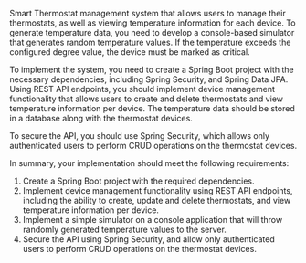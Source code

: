 Smart Thermostat management system that allows users to manage their thermostats, as well as viewing temperature information for each device. To generate temperature data, you need to develop a console-based simulator that generates random temperature values. If the temperature exceeds the configured degree value, the device must be marked as critical.

To implement the system, you need to create a Spring Boot project with the necessary dependencies, including Spring Security, and Spring Data JPA. Using REST API endpoints, you should implement device management functionality that allows users to create and delete thermostats and view temperature information per device. The temperature data should be stored in a database along with the thermostat devices.

To secure the API, you should use Spring Security, which allows only authenticated users to perform CRUD operations on the thermostat devices.

In summary, your implementation should meet the following requirements:
1. Create a Spring Boot project with the required dependencies.
2. Implement device management functionality using REST API endpoints, including the ability to create, update and delete thermostats, and view temperature information per device.
3. Implement a simple simulator on a console application that will throw randomly generated temperature values to the server.
4. Secure the API using Spring Security, and allow only authenticated users to perform CRUD operations on the thermostat devices.